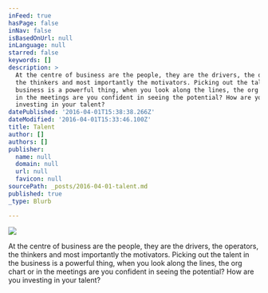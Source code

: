 ```yaml
---
inFeed: true
hasPage: false
inNav: false
isBasedOnUrl: null
inLanguage: null
starred: false
keywords: []
description: >
  At the centre of business are the people, they are the drivers, the operators,
  the thinkers and most importantly the motivators. Picking out the talent in the
  business is a powerful thing, when you look along the lines, the org chart or
  in the meetings are you confident in seeing the potential? How are you
  investing in your talent?
datePublished: '2016-04-01T15:38:38.266Z'
dateModified: '2016-04-01T15:33:46.100Z'
title: Talent
author: []
authors: []
publisher:
  name: null
  domain: null
  url: null
  favicon: null
sourcePath: _posts/2016-04-01-talent.md
published: true
_type: Blurb

---
```

![](https://the-grid-user-content.s3-us-west-2.amazonaws.com/73e0c612-246f-4a71-abd2-51564273a613.gif)

At the centre of business are the people, they are the drivers, the operators, the thinkers and most importantly the motivators. Picking out the talent in the business is a powerful thing, when you look along the lines, the org chart or in the meetings are you confident in seeing the potential? How are you investing in your talent?